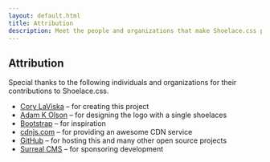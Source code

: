 ```yaml
---
layout: default.html
title: Attribution
description: Meet the people and organizations that make Shoelace.css possible.
---
```


## Attribution

Special thanks to the following individuals and organizations for their contributions to Shoelace.css.

- [Cory LaViska](https://twitter.com/claviska) – for creating this project
- [Adam K Olson](https://twitter.com/adamkolson) – for designing the logo with a single shoelaces
- [Bootstrap](https://getbootstrap.com/) – for inspiration
- [cdnjs.com](https://cdnjs.com/) – for providing an awesome CDN service
- [GitHub](https://github.com/) – for hosting this and many other open source projects
- [Surreal CMS](https://www.surrealcms.com/) – for sponsoring development
